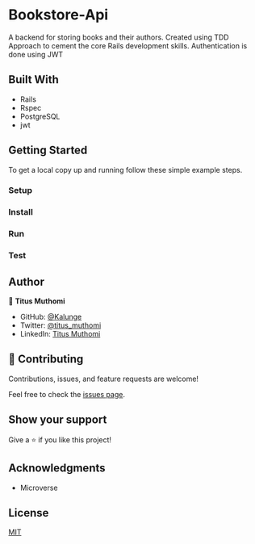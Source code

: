 # Bookstore-Api
A backend for storing books and their authors. Created using TDD Approach to cement the core Rails development skills. Authentication is done using JWT


## Built With
- Rails
- Rspec
- PostgreSQL
- jwt

## Getting Started

To get a local copy up and running follow these simple example steps.

### Setup



### Install


### Run


### Test

## Author

👤 **Titus Muthomi**

- GitHub: [@Kalunge](https://github.com/Kalunge)
- Twitter: [@titus_muthomi](https://twitter.com/titus_muthomi)
- LinkedIn: [Titus Muthomi](https://www.linkedin.com/in/kalunge/)
## 🤝 Contributing

Contributions, issues, and feature requests are welcome!

Feel free to check the [issues page]().

## Show your support

Give a ⭐️ if you like this project!

## Acknowledgments

- Microverse

## License

[MIT](./LICENSE)
